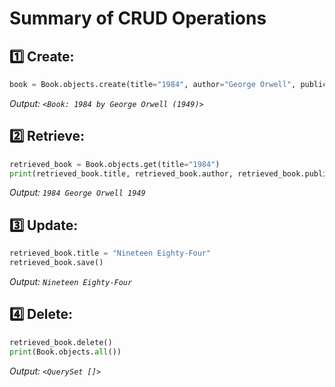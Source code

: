 # Summary of CRUD Operations

## 1️⃣ Create:
```python
book = Book.objects.create(title="1984", author="George Orwell", publication_year=1949)
```
_Output: `<Book: 1984 by George Orwell (1949)>`_

## 2️⃣ Retrieve:
```python
retrieved_book = Book.objects.get(title="1984")
print(retrieved_book.title, retrieved_book.author, retrieved_book.publication_year)
```
_Output: `1984 George Orwell 1949`_

## 3️⃣ Update:
```python
retrieved_book.title = "Nineteen Eighty-Four"
retrieved_book.save()
```
_Output: `Nineteen Eighty-Four`_

## 4️⃣ Delete:
```python
retrieved_book.delete()
print(Book.objects.all())
```
_Output: `<QuerySet []>`_
